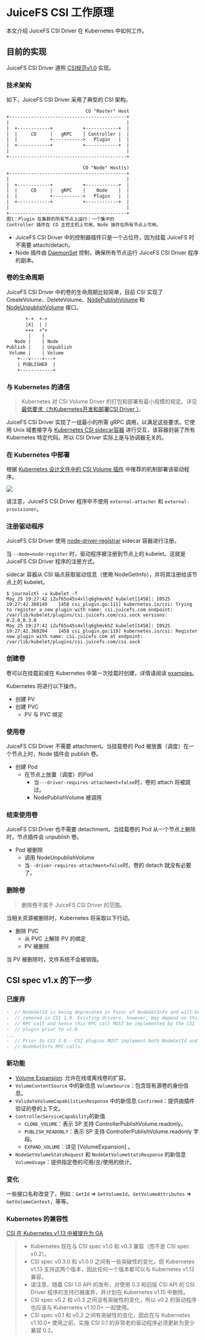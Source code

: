 # JuiceFS CSI 工作原理

本文介绍 JuiceFS CSI Driver 在 Kubernetes 中如何工作。

## 目前的实现

JuiceFS CSI Driver 遵照 [CSI规范v1.0](https://github.com/container-storage-interface/spec/blob/release-1.0/spec.md) 实现。

### 技术架构

如下，JuiceFS CSI Driver 采用了典型的 CSI 架构。

```txt
                             CO "Master" Host
+-------------------------------------------+
|                                           |
|  +------------+           +------------+  |
|  |     CO     |   gRPC    | Controller |  |
|  |            +----------->   Plugin   |  |
|  +------------+           +------------+  |
|                                           |
+-------------------------------------------+

                            CO "Node" Host(s)
+-------------------------------------------+
|                                           |
|  +------------+           +------------+  |
|  |     CO     |   gRPC    |    Node    |  |
|  |            +----------->   Plugin   |  |
|  +------------+           +------------+  |
|                                           |
+-------------------------------------------+
图1：Plugin 在集群的所有节点上运行：一个集中的
Controller 插件在 CO 主控主机上可用，Node 插件在所有节点上可用。
```

* JuiceFS CSI Driver 中的控制器插件只是一个占位符，因为挂载 JuiceFS 时不需要 attach/detach。
* Node 插件由 [DaemonSet](https://kubernetes.io/docs/concepts/workloads/controllers/daemonset/) 控制，确保所有节点运行 JuiceFS CSI Driver 程序的副本。

### 卷的生命周期

JuiceFS CSI Driver 中的卷的生命周期比较简单，目前 CSI 实现了CreateVolume、DeleteVolume、[NodePublishVolume](https://github.com/container-storage-interface/spec/blob/v0.3.0/spec.md#nodepublishvolume) 和 [NodeUnpublishVolume](https://github.com/container-storage-interface/spec/blob/v0.3.0/spec.md#nodeunpublishvolume)  接口。

```txt
       +-+  +-+
       |X|  | |
       +++  +^+
        |    |
   Node |    | Node
Publish |    | Unpublish
 Volume |    | Volume
    +---v----+---+
    | PUBLISHED  |
    +------------+
```

### 与 Kubernetes 的通信

> Kubernetes 对 CSI Volume Driver 的打包和部署有最小规模的规定。详见[最低要求（为Kubernetes开发和部署CSI Driver ）](https://kubernetes-csi.github.io/docs/introduction.html#minimum-requirements-for-developing-and-deploying-a-csi-driver-for-kubernetes)。

JuiceFS CSI Driver 实现了一组最小的所需 gRPC 调用，以满足这些要求。它使用 Unix 域套接字与 [Kubernetes CSI sidecar容器](https://kubernetes-csi.github.io/docs/sidecar-containers.html) 进行交互，该容器封装了所有 Kubernetes 特定代码。所以 CSI Driver 实际上是与协调器无关的。

### 在 Kubernetes 中部署

根据 [Kubernetes 设计文件中的 CSI Volume 插件](https://github.com/kubernetes/community/blob/master/contributors/design-proposals/storage/container-storage-interface.md#recommended-mechanism-for-deploying-csi-drivers-on-kubernetes) 中推荐的机制部署该驱动程序。

![](images/container-storage-interface_diagram1.png)

请注意，JuiceFS CSI Driver 程序中不使用  `external-attacher` 和 `external-provisioner`。

### 注册驱动程序

JuiceFS CSI Driver 使用 [node-driver-registrar](https://kubernetes-csi.github.io/docs/node-driver-registrar.html#csi-node-driver-registrar) sidecar 容器进行注册。

当 `--mode=node-register` 时，驱动程序被注册到节点上的 kubelet。这就是 JuiceFS CSI Driver 程序的注册方式。

sidecar 容器从 CSI 端点获取驱动信息（使用 NodeGetInfo），并将其注册给该节点上的 kubelet。

```shell
$ journalctl -u kubelet -f
May 25 19:27:42 iZuf65o45s4xllq6ghmvkhZ kubelet[1458]: I0525 19:27:42.360149    1458 csi_plugin.go:111] kubernetes.io/csi: Trying to register a new plugin with name: csi.juicefs.com endpoint: /var/lib/kubelet/plugins/csi.juicefs.com/csi.sock versions: 0.2.0,0.3.0
May 25 19:27:42 iZuf65o45s4xllq6ghmvkhZ kubelet[1458]: I0525 19:27:42.360204    1458 csi_plugin.go:119] kubernetes.io/csi: Register new plugin with name: csi.juicefs.com at endpoint: /var/lib/kubelet/plugins/csi.juicefs.com/csi.sock
```

### 创建卷

卷可以在挂载前或在 Kubernetes 中第一次挂载时创建，详情请阅读 [examples](https://github.com/juicedata/juicefs-csi-driver/tree/master/docs/zh_cn/examples/static_provisioning.md)。

Kubernetes 将进行以下操作。

* 创建 PV
* 创建 PVC
    * PV 与 PVC 绑定

### 使用卷

JuiceFS CSI Driver 不需要 attachment。当挂载卷的 Pod 被放置（调度）在一个节点上时，Node 插件会 publish 卷。

* 创建 Pod
  * 在节点上放置（调度）的Pod
    * 当`---driver-requires-attachment=false`时，卷的 attach 将被跳过。
    * NodePublishVolume 被调用

### 结束使用卷

JuiceFS CSI Driver 也不需要 detachment。当挂载卷的 Pod 从一个节点上删除时，节点插件会 unpublish 卷。

* Pod 被删除
  * 调用 NodeUnpublishVolume
  * 当`--driver-requires-attachment=false`时，卷的 detach 就没有必要了。

### 删除卷

> 删除卷不属于 JuiceFS CSI Driver 的范围。

当相关资源被删除时，Kubernetes 将采取以下行动。

* 删除 PVC
  * 从 PVC 上解除 PV 的绑定
  * PV 被删除

当 PV 被删除时，文件系统不会被销毁。

## CSI spec v1.x 的下一步

### 已废弃

```go
-  // NodeGetId is being deprecated in favor of NodeGetInfo and will be
-  // removed in CSI 1.0. Existing drivers, however, may depend on this
-  // RPC call and hence this RPC call MUST be implemented by the CSI
-  // plugin prior to v1.0.
...
-  // Prior to CSI 1.0 - CSI plugins MUST implement both NodeGetId and
-  // NodeGetInfo RPC calls.
```

### 新功能

* [Volume Expansion](https://github.com/container-storage-interface/spec/blob/master/spec.md#controllerexpandvolume): 允许在线或离线卷的扩容。
* `VolumeContentSource` 中的新信息 `VolumeSource`：包含现有源卷的身份信息。
* `ValidateVolumeCapabilitiesResponse` 中的新信息 `Confirmed`：提供由插件验证的卷的上下文。
* `ControllerServiceCapability`的新值
  * `CLONE_VOLUME`：表示 SP 支持 ControllerPublishVolume.readonly。
  * `PUBLISH_READONLY`：表示 SP 支持 ControllerPublishVolume.readonly 字段。
  * `EXPAND_VOLUME`：详见 [VolumeExpansion] 。
* `NodeGetVolumeStatsRequest` 和 `NodeGetVolumeStatsResponse` 的新信息 `VolumeUsage`：提供指定卷的可用/总/使用的统计。

### 变化

一些接口名称改变了，例如：`GetId` => `GetVolumeId`，`GetVolumeAttributes` => `GetVolumeContext`，等等。

### Kubernetes 的兼容性

[CSI 在 Kubernetes v1.13 中被提升为 GA](https://kubernetes.io/blog/2019/01/15/container-storage-interface-ga/)

> * Kubernetes 现在与 CSI spec v1.0 和 v0.3 兼容（而不是 CSI spec v0.2）。
>  * CSI spec v0.3.0 和 v1.0.0 之间有一些突破性的变化，但 Kubernetes v1.13 支持这两个版本，因此任何一个版本都可以与 Kubernetes v1.13 兼容。
>  * 请注意，随着 CSI 1.0 API 的发布，对使用 0.3 和旧版 CSI API 的 CSI Driver 程序的支持已被废弃，并计划在 Kubernetes v1.15 中删除。
>  * CSI spec v0.2 和 v0.3 之间没有突破性的变化，所以 v0.2 的驱动程序也应该与 Kubernetes v1.10.0+ 一起使用。
>  * CSI spec v0.1 和 v0.2 之间有突破性的变化，因此在与 Kubernetes v1.10.0+ 使用之前，实施 CSI 0.1 的非常老的驱动程序必须更新为至少兼容 0.2。
